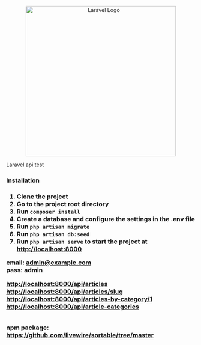 <p align="center"><a href="https://laravel.com" target="_blank"><img src="https://raw.githubusercontent.com/laravel/art/master/logo-lockup/5%20SVG/2%20CMYK/1%20Full%20Color/laravel-logolockup-cmyk-red.svg" width="400" alt="Laravel Logo"></a></p>

Laravel api test 

<h3>Installation<h3>
<ol dir="auto">
<li>Clone the project</li>
<li>Go to the project root directory</li>
<li>Run <code>composer install</code></li>
<li>Create a database and configure the settings in the .env file</li>
<li>Run <code>php artisan migrate</code></li>
<li>Run <code>php artisan db:seed</code></li>
<li>Run <code>php artisan serve</code> to start the project at <a href="http://localhost:8000" rel="nofollow">http://localhost:8000</a></li>
</ol>

email: admin@example.com <br>
pass:  admin

<div>
<a href="http://localhost:8000/api/articles" rel="nofollow">http://localhost:8000/api/articles</a><br>
<a href="http://localhost:8000/api/articles/slug" rel="nofollow">http://localhost:8000/api/articles/slug</a><br>
<a href="http://localhost:8000/api/articles-by-category/1" rel="nofollow">http://localhost:8000/api/articles-by-category/1</a><br>
<a href="http://localhost:8000/api/article-categories" rel="nofollow">http://localhost:8000/api/article-categories</a>
</div>
<br>
<p>npm package: <br>
<a href="https://github.com/livewire/sortable/tree/master" target="_blank">https://github.com/livewire/sortable/tree/master</a>
</p>
